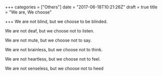 +++
categories = ["Others"]
date = "2017-06-18T10:21:26Z"
draft = true
title = "We are, We choose"

+++
We are not blind, but we choose to be blinded.

We are not deaf, but we choose not to listen.

We are not mute, but we choose not to say.

We are not brainless, but we choose not to think.

We are not heartless, but we choose not to feel.

We are not senseless, but we choose not to heed